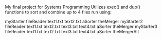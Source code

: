 My final project for Systems Programming
Utilizes exec() and dup() functions to sort and combine up to 4 files
run using:



myStarter fileReader text1.txt text2.txt aSorter theMerger
myStarter2 fileReader text1.txt text2.txt text3.txt text4.txt aSorter theMerger
myStarter3 fileReader text1.txt text2.txt text3.txt text4.txt aSorter theMergerAlt
